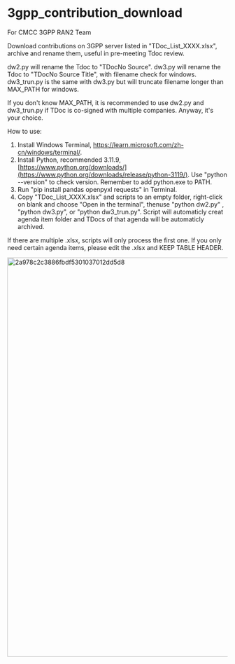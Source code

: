 # 3gpp_contribution_download

For CMCC 3GPP RAN2 Team

Download contributions on 3GPP server listed in "TDoc_List_XXXX.xlsx", archive and rename them, useful in pre-meeting Tdoc review.

dw2.py will rename the Tdoc to "TDocNo Source". dw3.py will rename the Tdoc to "TDocNo Source Title", with filename check for windows. dw3_trun.py is the same with dw3.py but will truncate filename longer than MAX_PATH for windows.

If you don't know MAX_PATH, it is recommended to use dw2.py and dw3_trun.py if TDoc is co-signed with multiple companies. Anyway, it's your choice.

How to use:
  1. Install Windows Terminal, https://learn.microsoft.com/zh-cn/windows/terminal/.
  2. Install Python, recommended 3.11.9, [https://www.python.org/downloads/](https://www.python.org/downloads/release/python-3119/). Use "python --version" to check version. Remember to add python.exe to PATH.
  3. Run "pip install pandas openpyxl requests" in Terminal.
  4. Copy "TDoc_List_XXXX.xlsx" and scripts to an empty folder, right-click on blank and choose "Open in the terminal", thenuse "python dw2.py" , "python dw3.py", or "python dw3_trun.py". Script will automaticly creat agenda item folder and TDocs of that agenda will be automaticly archived. 

If there are multiple .xlsx, scripts will only process the first one.
If you only need certain agenda items, please edit the .xlsx and KEEP TABLE HEADER.



<img width="912" alt="2a978c2c3886fbdf5301037012dd5d8" src="https://github.com/user-attachments/assets/b9718a3b-fbbc-4631-b55d-c93c4635eb81">
